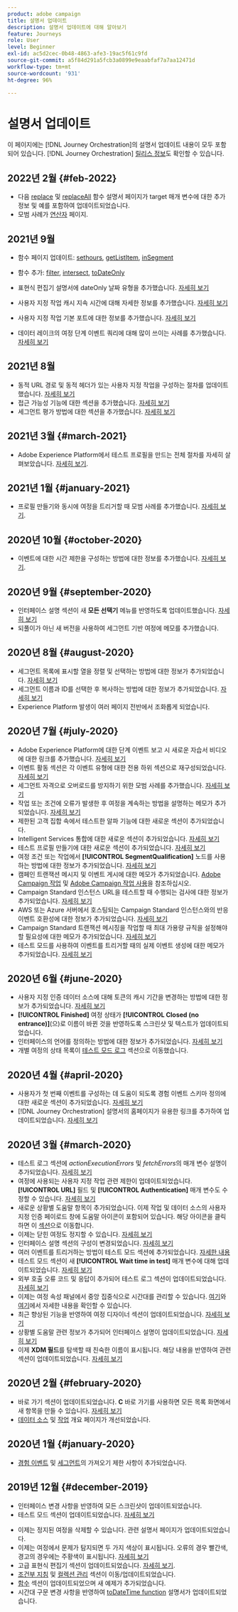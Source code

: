 ```yaml
---
product: adobe campaign
title: 설명서 업데이트
description: 설명서 업데이트에 대해 알아보기
feature: Journeys
role: User
level: Beginner
exl-id: ac5d2cec-0b48-4863-afe3-19ac5f61c9fd
source-git-commit: a5f84d291a5fcb3a0899e9eaabfaf7a7aa12471d
workflow-type: tm+mt
source-wordcount: '931'
ht-degree: 96%

---
```


# 설명서 업데이트

이 페이지에는 [!DNL Journey Orchestration]의 설명서 업데이트 내용이 모두 포함되어 있습니다.
[!DNL Journey Orchestration] [릴리스 정보](../release-notes/release-notes.md)도 확인할 수 있습니다.

## 2022년 2월 {#feb-2022}

* 다음 [replace](../functions/functionreplace.md#example_2) 및 [replaceAll](../functions/functionreplaceall.md#example) 함수 설명서 페이지가 target 매개 변수에 대한 추가 정보 및 예를 포함하여 업데이트되었습니다.
* 모범 사례가 [연산자](../expression/operators.md#important-notes) 페이지.

## 2021년 9월

* 함수 페이지 업데이트: [sethours](../functions/functionsethours.md), [getListItem](../functions/functiongetlistitem.md), [inSegment](../functions/functioninsegment.md)

* 함수 추가: [filter](../functions/functionfilter.md), [intersect](../functions/functionintersect.md), [toDateOnly](../functions/functiontodateonly.md)

* 표현식 편집기 설명서에 dateOnly 날짜 유형을 추가했습니다. [자세히 보기](../expression/data-types.md)

* 사용자 지정 작업 캐시 지속 시간에 대해 자세한 정보를 추가했습니다. [자세히 보기](../datasource/external-data-sources.md#section_wjp_nl5_nhb)

* 사용자 지정 작업 기본 포트에 대한 정보를 추가했습니다. [자세히 보기](../action/url-configuration.md)

* 데이터 레이크의 여정 단계 이벤트 쿼리에 대해 많이 쓰이는 사례를 추가했습니다. [자세히 보기](../building-journeys/query-examples.md)

## 2021년 8월

* 동적 URL 경로 및 동적 헤더가 있는 사용자 지정 작업을 구성하는 절차를 업데이트했습니다. [자세히 보기](../action/url-configuration.md)
* 접근 가능성 기능에 대한 섹션을 추가했습니다. [자세히 보기](../about/user-interface.md#accessibility)
* 세그먼트 평가 방법에 대한 섹션을 추가했습니다. [자세히 보기](../segment/about-segments.md#evaluation-method-in-journey-orchestration)

## 2021년 3월 {#march-2021}

* Adobe Experience Platform에서 테스트 프로필을 만드는 전체 절차를 자세히 살펴보았습니다. [자세히 보기](../building-journeys/creating-test-profiles.md).

## 2021년 1월 {#january-2021}

* 프로필 만들기와 동시에 여정을 트리거할 때 모범 사례를 추가했습니다. [자세히 보기](../about/limitations.md#journeys-limitation-profile-creation).

## 2020년 10월 {#october-2020}

* 이벤트에 대한 시간 제한을 구성하는 방법에 대한 정보를 추가했습니다. [자세히 보기](../building-journeys/event-activities.md#listening-to-events-during-a-specific-time).

## 2020년 9월 {#september-2020}

* 인터페이스 설명 섹션이 새 **모든 선택기** 메뉴를 반영하도록 업데이트했습니다. [자세히 보기](../about/user-interface.md)
* 되풀이가 아닌 새 버전을 사용하여 세그먼트 기반 여정에 메모를 추가했습니다.

## 2020년 8월 {#august-2020}

* 세그먼트 목록에 표시할 열을 정렬 및 선택하는 방법에 대한 정보가 추가되었습니다. [자세히 보기](../building-journeys/segment-qualification-events.md)
* 세그먼트 이름과 ID를 선택한 후 복사하는 방법에 대한 정보가 추가되었습니다. [자세히 보기](../building-journeys/segment-qualification-events.md)
* Experience Platform 발생이 여러 페이지 전반에서 조화롭게 되었습니다.

## 2020년 7월 {#july-2020}

* Adobe Experience Platform에 대한 단계 이벤트 보고 시 새로운 자습서 비디오에 대한 링크를 추가했습니다. [자세히 보기](../building-journeys/sharing-overview.md)
* 이벤트 활동 섹션은 각 이벤트 유형에 대한 전용 하위 섹션으로 재구성되었습니다. [자세히 보기](../building-journeys/event-activities.md)
* 세그먼트 자격으로 오버로드를 방지하기 위한 모범 사례를 추가했습니다. [자세히 보기](../building-journeys/segment-qualification-events.md#speed-segment-qualification)
* 작업 또는 조건에 오류가 발생한 후 여정을 계속하는 방법을 설명하는 메모가 추가되었습니다. [자세히 보기](../about/troubleshooting.md#section_h3q_kqk_fhb)
* 제한된 고객 집합 속에서 테스트한 알파 기능에 대한 새로운 섹션이 추가되었습니다.
* Intelligent Services 통합에 대한 새로운 섹션이 추가되었습니다. [자세히 보기](../ai-services/ai-services-overview.md)
* 테스트 프로필 만들기에 대한 새로운 섹션이 추가되었습니다. [자세히 보기](../building-journeys/testing-the-journey.md)
* 여정 조건 또는 작업에서 **[!UICONTROL SegmentQualification]** 노드를 사용하는 방법에 대한 정보가 추가되었습니다. [자세히 보기](../building-journeys/segment-qualification-events.md)
* 캠페인 트랜잭션 메시지 및 이벤트 게시에 대한 메모가 추가되었습니다. [Adobe Campaign 작업](../action/working-with-adobe-campaign.md) 및 [Adobe Campaign 작업 사용](../building-journeys/using-adobe-campaign-actions.md)을 참조하십시오.
* Campaign Standard 인스턴스 URL을 테스트할 때 수행되는 검사에 대한 정보가 추가되었습니다. [자세히 보기](../action/working-with-adobe-campaign.md)
* AWS 또는 Azure 서버에서 호스팅되는 Campaign Standard 인스턴스와의 반응 이벤트 호환성에 대한 정보가 추가되었습니다. [자세히 보기](../building-journeys/reaction-events.md)
* Campaign Standard 트랜잭션 메시징을 작업할 때 최대 가용량 규칙을 설정해야 할 필요성에 대한 메모가 추가되었습니다. [자세히 보기](../action/working-with-adobe-campaign.md)
* 테스트 모드를 사용하여 이벤트를 트리거할 때의 실제 이벤트 생성에 대한 메모가 추가되었습니다. [자세히 보기](../building-journeys/testing-the-journey.md#firing_events)

## 2020년 6월 {#june-2020}

* 사용자 지정 인증 데이터 소스에 대해 토큰의 캐시 기간을 변경하는 방법에 대한 정보가 추가되었습니다. [자세히 보기](../datasource/external-data-sources.md#section_wjp_nl5_nhb)
* **[!UICONTROL Finished]** 여정 상태가 **[!UICONTROL Closed (no entrance)]**(으)로 이름이 바뀐 것을 반영하도록 스크린샷 및 텍스트가 업데이트되었습니다.
* 인터페이스의 언어를 정의하는 방법에 대한 정보가 추가되었습니다. [자세히 보기](../about/user-interface.md)
* 개별 여정의 상태 목록이 [테스트 모드 로그](../building-journeys/testing-the-journey.md#viewing_logs) 섹션으로 이동했습니다.

## 2020년 4월 {#april-2020}

* 사용자가 첫 번째 이벤트를 구성하는 데 도움이 되도록 경험 이벤트 스키마 정의에 대한 새로운 섹션이 추가되었습니다. [자세히 보기](../event/experience-event-schema.md)
* [!DNL Journey Orchestration] 설명서의 홈페이지가 유용한 링크를 추가하여 업데이트되었습니다. [자세히 보기](../../journey-orchestration-home.md)

## 2020년 3월 {#march-2020}

* 테스트 로그 섹션에 _actionExecutionErrors_ 및 _fetchErrors_&#x200B;의 매개 변수 설명이 추가되었습니다. [자세히 보기](../building-journeys/testing-the-journey.md#viewing_logs)
* 여정에 사용되는 사용자 지정 작업 관련 제한이 업데이트되었습니다. **[!UICONTROL URL]** 필드 및 **[!UICONTROL Authentication]** 매개 변수도 수정할 수 있습니다. [자세히 보기](../action/about-custom-action-configuration.md)
* 새로운 상황별 도움말 항목이 추가되었습니다. 이제 작업 및 데이터 소스의 사용자 지정 인증 페이로드 창에 도움말 아이콘이 포함되어 있습니다. 해당 아이콘을 클릭하면 이 [섹션](../datasource/external-data-sources.md#section_wjp_nl5_nhb)으로 이동합니다.
* 이제는 닫힌 여정도 정지할 수 있습니다. [자세히 보기](../building-journeys/using-the-journey-designer.md)
* 인터페이스 설명 섹션의 구성이 변경되었습니다. [자세히 보기](../about/user-interface.md)
* 여러 이벤트를 트리거하는 방법이 테스트 모드 섹션에 추가되었습니다. [자세한 내용](../building-journeys/testing-the-journey.md#firing_events)
* 테스트 모드 섹션이 새 **[!UICONTROL Wait time in test]** 매개 변수에 대해 업데이트되었습니다. [자세히 보기](../building-journeys/testing-the-journey.md)
* 외부 호출 오류 코드 및 응답이 추가되어 테스트 로그 섹션이 업데이트되었습니다. [자세히 보기](../building-journeys/testing-the-journey.md#viewing_logs)
* 이제는 여정 속성 패널에서 중앙 집중식으로 시간대를 관리할 수 있습니다. [여기](../building-journeys/changing-properties.md#timezone)와 [여기](../building-journeys/timezone-management.md)에서 자세한 내용을 확인할 수 있습니다.
* 최근 향상된 기능을 반영하여 여정 디자이너 섹션이 업데이트되었습니다. [자세히 보기](../building-journeys/using-the-journey-designer.md)
* 상황별 도움말 관련 정보가 추가되어 인터페이스 설명이 업데이트되었습니다. [자세히 보기](../about/user-interface.md#section_ksq_zr1_ffb)
* 이제 **XDM 필드**&#x200B;를 탐색할 때 친숙한 이름이 표시됩니다. 해당 내용을 반영하여 관련 섹션이 업데이트되었습니다. [자세히 보기](../about/user-interface.md#friendly-names-display)

## 2020년 2월 {#february-2020}

* 바로 가기 섹션이 업데이트되었습니다. **C** 바로 가기를 사용하면 모든 목록 화면에서 새 항목을 만들 수 있습니다. [자세히 보기](../about/user-interface.md#section_ksq_zr1_ffb)
* [데이터 소스](../datasource/about-data-sources.md) 및 [작업](../action/action.md) 개요 페이지가 개선되었습니다.

## 2020년 1월 {#january-2020}

* [경험 이벤트](../datasource/adobe-experience-platform-data-source.md) 및 [세그먼트](../functions/functioninsegment.md)의 가져오기 제한 사항이 추가되었습니다.

<!--* The [getBestSendTime documentation](../functions/functiongetbestsendtime.md) has been updated.-->

## 2019년 12월 {#december-2019}

* 인터페이스 변경 사항을 반영하여 모든 스크린샷이 업데이트되었습니다.
* 테스트 모드 섹션이 업데이트되었습니다. [자세히 보기](../building-journeys/testing-the-journey.md)
<!--* A warning has been added in the [email send time optimization](../building-journeys/wait-activity.md) and [predictive fatigue scores](../ai-services/leveraging-fatigue-scores.md) sections. These capabilities are only available to customers who use the [Adobe Experience Platform Data Connector](https://experienceleague.adobe.com/docs/campaign-standard/using/integrating-with-adobe-cloud/adobe-experience-platform/data-connector/aep-about-data-connector.html).-->
* 이제는 정지된 여정을 삭제할 수 있습니다. 관련 설명서 페이지가 업데이트되었습니다.
* 이제는 여정에서 문제가 탐지되면 두 가지 색상이 표시됩니다. 오류의 경우 빨간색, 경고의 경우에는 주황색이 표시됩니다. [자세히 보기](../about/troubleshooting.md)
* 고급 표현식 편집기 섹션이 업데이트되었습니다. [자세히 보기](../expression/expressionadvanced.md).
* [조건부 지침](../expression/conditional-instruction.md) 및 [컬렉션 관리](../expression/collection-management-functions.md) 섹션이 이동/업데이트되었습니다.
* [함수](../expression/functions.md) 섹션이 업데이트되었으며 새 예제가 추가되었습니다.
* 시간대 구문 변경 사항을 반영하여 [toDateTime function](../functions/functiontodatetime.md) 설명서가 업데이트되었습니다.
